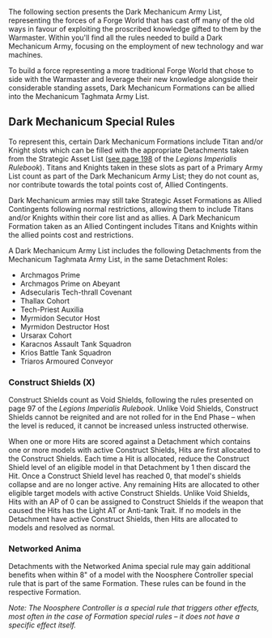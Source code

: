 The following section presents the Dark Mechanicum Army List, representing the forces of a Forge World that has cast off many of the old ways in favour of exploiting the proscribed knowledge gifted to them by the Warmaster. Within you'll find all the rules needed to build a Dark Mechanicum Army, focusing on the employment of new technology and war machines.

To build a force representing a more traditional Forge World that chose to side with the Warmaster and leverage their new knowledge alongside their considerable standing assets, Dark Mechanicum Formations can be allied into the Mechanicum Taghmata Army List.

## Dark Mechanicum Special Rules

To represent this, certain Dark Mechanicum Formations include Titan and/or Knight slots which can be filled with the appropriate Detachments taken from the Strategic Asset List ([see page 198](../../strategic_assets/index.md) of the *Legions Imperialis Rulebook*). Titans and Knights taken in these slots as part of a Primary Army List count as part of the Dark Mechanicum Army List; they do not count as, nor contribute towards the total points cost of, Allied Contingents.

Dark Mechanicum armies may still take Strategic Asset Formations as Allied Contingents following normal restrictions, allowing them to include Titans and/or Knights within their core list and as allies. A Dark Mechanicum Formation taken as an Allied Contingent includes Titans and Knights within the allied points cost and restrictions.

A Dark Mechanicum Army List includes the following Detachments from the Mechanicum Taghmata Army List, in the same Detachment Roles:

- Archmagos Prime
- Archmagos Prime on Abeyant
- Adsecularis Tech-thrall Covenant
- Thallax Cohort
- Tech-Priest Auxilia
- Myrmidon Secutor Host
- Myrmidon Destructor Host
- Ursarax Cohort
- Karacnos Assault Tank Squadron
- Krios Battle Tank Squadron
- Triaros Armoured Conveyor

### Construct Shields (X)

Construct Shields count as Void Shields, following the rules presented on page 97 of the *Legions Imperialis Rulebook*. Unlike Void Shields, Construct Shields cannot be reignited and are not rolled for in the End Phase – when the level is reduced, it cannot be increased unless instructed otherwise.

When one or more Hits are scored against a Detachment which contains one or more models with active Construct Shields, Hits are first allocated to the Construct Shields. Each time a Hit is allocated, reduce the Construct Shield level of an eligible model in that Detachment by 1 then discard the Hit. Once a Construct Shield level has reached 0, that model's shields collapse and are no longer active. Any remaining Hits are allocated to other eligible target models with active Construct Shields. Unlike Void Shields, Hits with an AP of 0 can be assigned to Construct Shields if the weapon that caused the Hits has the Light AT or Anti-tank Trait. If no models in the Detachment have active Construct Shields, then Hits are allocated to models and resolved as normal.

### Networked Anima

Detachments with the Networked Anima special rule may gain additional benefits when within 8" of a model with the Noosphere Controller special rule that is part of the same Formation. These rules can be found in the respective Formation.

*Note: The Noosphere Controller is a special rule that triggers other effects, most often in the case of Formation special rules – it does not have a specific effect itself.*
